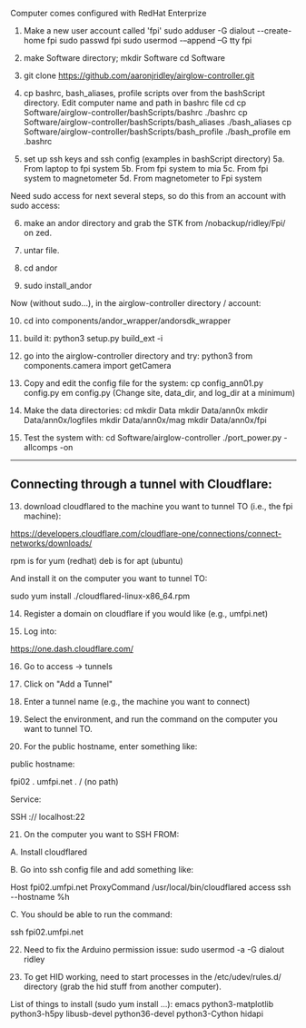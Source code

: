 
Computer comes configured with RedHat Enterprize

1. Make a new user account called 'fpi'
sudo adduser -G dialout --create-home fpi
sudo passwd fpi
sudo usermod -–append –G tty fpi

2. make Software directory;
mkdir Software
cd Software

3. git clone https://github.com/aaronjridley/airglow-controller.git

4. cp bashrc, bash_aliases, profile scripts over from the bashScript
directory. Edit computer name and path in bashrc file
cd
cp Software/airglow-controller/bashScripts/bashrc ./bashrc
cp Software/airglow-controller/bashScripts/bash_aliases ./bash_aliases
cp Software/airglow-controller/bashScripts/bash_profile ./bash_profile
em .bashrc

5. set up ssh keys and ssh config (examples in bashScript directory)
5a. From laptop to fpi system
5b. From fpi system to mia
5c. From fpi system to magnetometer
5d. From magnetometer to Fpi system

Need sudo access for next several steps, so do this from an account
with sudo access:

6. make an andor directory and grab the STK from /nobackup/ridley/Fpi/ on zed.

7. untar file.

8. cd andor

9. sudo install_andor

Now (without sudo...), in the airglow-controller directory / account:

10. cd into components/andor_wrapper/andorsdk_wrapper

11. build it:
python3 setup.py build_ext -i

12. go into the airglow-controller directory and try:
python3
from components.camera import getCamera

13. Copy and edit the config file for the system:
cp config_ann01.py config.py
em config.py
(Change site, data_dir, and log_dir at a minimum)

14. Make the data directories:
cd
mkdir Data
mkdir Data/ann0x
mkdir Data/ann0x/logfiles
mkdir Data/ann0x/mag
mkdir Data/ann0x/fpi

15. Test the system with:
cd Software/airglow-controller
./port_power.py -allcomps -on


---------------------------------------------------------------------
Connecting through a tunnel with Cloudflare:
---------------------------------------------------------------------

13. download cloudflared to the machine you want to tunnel TO (i.e.,
the fpi machine):

https://developers.cloudflare.com/cloudflare-one/connections/connect-networks/downloads/

rpm is for yum (redhat)
deb is for apt (ubuntu)

And install it on the computer you want to tunnel TO:

sudo yum install ./cloudflared-linux-x86_64.rpm

14. Register a domain on cloudflare if you would like (e.g., umfpi.net)

15. Log into:

https://one.dash.cloudflare.com/

16. Go to access -> tunnels

17. Click on "Add a Tunnel"

18. Enter a tunnel name (e.g., the machine you want to connect)

19. Select the environment, and run the command on the computer you
want to tunnel TO.

20. For the public hostname, enter something like:

public hostname:

fpi02   .   umfpi.net   .   / (no path)

Service:

SSH   ://   localhost:22

21. On the computer you want to SSH FROM:

A. Install cloudflared

B. Go into ssh config file and add something like:

Host fpi02.umfpi.net
     ProxyCommand /usr/local/bin/cloudflared access ssh --hostname %h

C. You should be able to run the command:

ssh fpi02.umfpi.net

22. Need to fix the Arduino permission issue: sudo usermod -a -G dialout ridley

23. To get HID working, need to start processes in the /etc/udev/rules.d/ directory (grab the hid stuff from another computer).


List of things to install (sudo yum install ...):
emacs
python3-matplotlib
python3-h5py
libusb-devel
python36-devel
python3-Cython
hidapi
